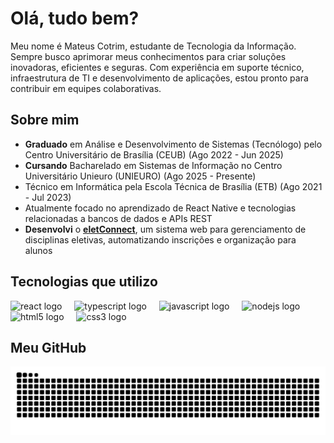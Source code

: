 # Olá, tudo bem?

Meu nome é Mateus Cotrim, estudante de Tecnologia da Informação. Sempre busco aprimorar meus conhecimentos para criar soluções inovadoras, eficientes e seguras. Com experiência em suporte técnico, infraestrutura de TI e desenvolvimento de aplicações, estou pronto para contribuir em equipes colaborativas.

## Sobre mim
- **Graduado** em Análise e Desenvolvimento de Sistemas (Tecnólogo) pelo Centro Universitário de Brasília (CEUB) (Ago 2022 - Jun 2025)  
- **Cursando** Bacharelado em Sistemas de Informação no Centro Universitário Unieuro (UNIEURO) (Ago 2025 - Presente)
- Técnico em Informática pela Escola Técnica de Brasília (ETB) (Ago 2021 - Jul 2023)
- Atualmente focado no aprendizado de React Native e tecnologias relacionadas a bancos de dados e APIs REST
- **Desenvolvi** o **[eletConnect](https://github.com/mateuscotrim/eletConnect)**,  um sistema web para gerenciamento de disciplinas eletivas, automatizando inscrições e organização para alunos 

## Tecnologias que utilizo

<div align="left">
  <img src="https://cdn.jsdelivr.net/gh/devicons/devicon/icons/react/react-original.svg" height="40" alt="react logo" />
  <img width="12" />
  <img src="https://cdn.jsdelivr.net/gh/devicons/devicon/icons/typescript/typescript-original.svg" height="40" alt="typescript logo" />
  <img width="12" />
  <img src="https://cdn.jsdelivr.net/gh/devicons/devicon/icons/javascript/javascript-original.svg" height="40" alt="javascript logo" />
  <img width="12" />
  <img src="https://cdn.jsdelivr.net/gh/devicons/devicon/icons/nodejs/nodejs-original.svg" height="40" alt="nodejs logo" />
  <img width="12" />
  <img src="https://cdn.jsdelivr.net/gh/devicons/devicon/icons/html5/html5-original.svg" height="40" alt="html5 logo" />
  <img width="12" />
  <img src="https://cdn.jsdelivr.net/gh/devicons/devicon/icons/css3/css3-original.svg" height="40" alt="css3 logo" />
</div>

## Meu GitHub

<picture align="center">
  <source media="(prefers-color-scheme: dark)" srcset="https://raw.githubusercontent.com/mateuscotrim/mateuscotrim/output/github-contribution-grid-snake-dark.svg">
  <source media="(prefers-color-scheme: light)" srcset="https://raw.githubusercontent.com/mateuscotrim/mateuscotrim/output/github-contribution-grid-snake.svg">
  <img alt="github contribution grid snake animation" src="https://raw.githubusercontent.com/mateuscotrim/mateuscotrim/output/github-contribution-grid-snake.svg">
</picture>
